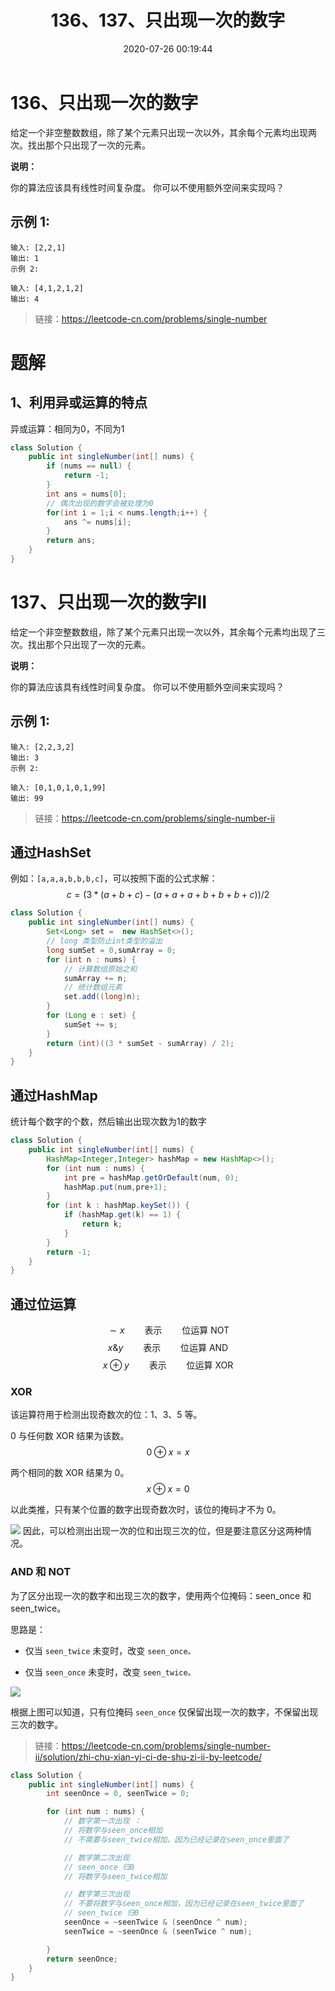 ﻿---
title: 136、137、只出现一次的数字
categories:
- leetcode
tags:
  - null
date: 2020-07-26 00:19:44
---

# 136、只出现一次的数字
给定一个非空整数数组，除了某个元素只出现一次以外，其余每个元素均出现两次。找出那个只出现了一次的元素。

**说明：**

你的算法应该具有线性时间复杂度。 你可以不使用额外空间来实现吗？

## 示例 1:
```
输入: [2,2,1]
输出: 1
示例 2:

输入: [4,1,2,1,2]
输出: 4
```
> 链接：https://leetcode-cn.com/problems/single-number

# 题解

## 1、利用异或运算的特点
异或运算：相同为0，不同为1
```Java
class Solution {
    public int singleNumber(int[] nums) {
        if (nums == null) {
            return -1;
        }
        int ans = nums[0];
        // 偶次出现的数字会被处理为0
        for(int i = 1;i < nums.length;i++) {
            ans ^= nums[i];
        }
        return ans;
    }
}
```

# 137、只出现一次的数字II
给定一个非空整数数组，除了某个元素只出现一次以外，其余每个元素均出现了三次。找出那个只出现了一次的元素。

**说明：**

你的算法应该具有线性时间复杂度。 你可以不使用额外空间来实现吗？

## 示例 1:
```
输入: [2,2,3,2]
输出: 3
示例 2:

输入: [0,1,0,1,0,1,99]
输出: 99
```

> 链接：https://leetcode-cn.com/problems/single-number-ii

## 通过HashSet
例如：`[a,a,a,b,b,b,c]`，可以按照下面的公式求解：
$$ c = (3 * (a + b + c) - (a + a + a + b + b + b + c)) / 2 $$
```java
class Solution {
    public int singleNumber(int[] nums) {
        Set<Long> set =  new HashSet<>();
        // long 类型防止int类型的溢出
        long sumSet = 0,sumArray = 0;
        for (int n : nums) {
            // 计算数组原始之和
            sumArray += n;
            // 统计数组元素
            set.add((long)n);
        }
        for (Long e : set) {
            sumSet += s;
        }
        return (int)((3 * sumSet - sumArray) / 2);
    }
}
```
## 通过HashMap
统计每个数字的个数，然后输出出现次数为1的数字

```java
class Solution {
    public int singleNumber(int[] nums) {
        HashMap<Integer,Integer> hashMap = new HashMap<>();
        for (int num : nums) {
            int pre = hashMap.getOrDefault(num, 0);
            hashMap.put(num,pre+1);
        }
        for (int k : hashMap.keySet()) {
            if (hashMap.get(k) == 1) {
                return k;
            }
        }
        return -1;
    }
}
```
## 通过位运算
$$
∼x \qquad \textrm{表示} \qquad \textrm{位运算 NOT}
$$
$$
x \& y \qquad \textrm{表示} \qquad \textrm{位运算 AND}
$$
$$
x \oplus y \qquad \textrm{表示} \qquad \textrm{位运算 XOR}
$$
### XOR
该运算符用于检测出现奇数次的位：1、3、5 等。

0 与任何数 XOR 结果为该数。
$$
0 \oplus x = x
$$


两个相同的数 XOR 结果为 0。
$$
x \oplus x = 0
$$

以此类推，只有某个位置的数字出现奇数次时，该位的掩码才不为 0。

![](/images/137-xor.png)
因此，可以检测出出现一次的位和出现三次的位，但是要注意区分这两种情况。

### AND 和 NOT

为了区分出现一次的数字和出现三次的数字，使用两个位掩码：seen_once 和 seen_twice。

思路是：

- 仅当 `seen_twice` 未变时，改变 `seen_once。`

- 仅当 `seen_once` 未变时，改变 `seen_twice。`

![](/images/137-three.png)

根据上图可以知道，只有位掩码 `seen_once` 仅保留出现一次的数字，不保留出现三次的数字。

> 链接：https://leetcode-cn.com/problems/single-number-ii/solution/zhi-chu-xian-yi-ci-de-shu-zi-ii-by-leetcode/

```java
class Solution {
    public int singleNumber(int[] nums) {
        int seenOnce = 0, seenTwice = 0;

        for (int num : nums) {
            // 数字第一次出现 ：
            // 将数字与seen_once相加
            // 不需要与seen_twice相加，因为已经记录在seen_once里面了

            // 数字第二次出现
            // seen_once 归0
            // 将数字与seen_twice相加 

            // 数字第三次出现
            // 不要将数字与seen_once相加，因为已经记录在seen_twice里面了
            // seen_twice 归0
            seenOnce = ~seenTwice & (seenOnce ^ num);
            seenTwice = ~seenOnce & (seenTwice ^ num);

        }
        return seenOnce;
    }
}
```